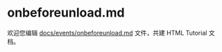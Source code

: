 onbeforeunload.md
===

欢迎您编辑 <a target="__blank" href="https://github.com/jaywcjlove/html-tutorial/blob/master/docs/events/onbeforeunload.md">docs/events/onbeforeunload.md</a> 文件，共建 HTML Tutorial 文档。